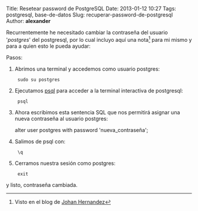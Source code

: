 Title: Resetear password de PostgreSQL
Date: 2013-01-12 10:27
Tags: postgresql, base-de-datos
Slug: recuperar-password-de-postgresql
Author: __alexander__

Recurrentemente he necesitado cambiar la contraseña del usuario '*postgres*' del postgresql, por lo cual incluyo aquí una nota[^1] para mi mismo y para a quien esto le pueda ayudar:

Pasos:

1. Abrimos una terminal y accedemos como usuario postgres:

        sudo su postgres

2. Ejecutamos [psql][psql] para acceder a la terminal interactiva de postgresql:

        psql

3. Ahora escribimos esta sentencia SQL que nos permitirá asignar una nueva contraseña al usuario postgres:

    alter user postgres with password 'nueva_contraseña';

4. Salimos de psql con:

        \q

5. Cerramos nuestra sesión como postgres:

        exit

y listo, contraseña cambiada.


[^1]: Visto en el blog de [Johan Hernandez][referencia]

[psql]: http://www.postgresql.org/docs/9.2/static/app-psql.html
[referencia]: http://johansoft.blogspot.com/2007/09/cambiar-contrasea-de-usuario-postgres.html
